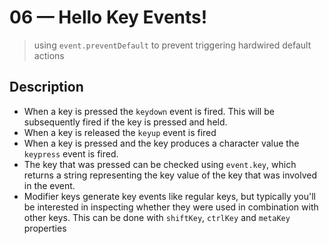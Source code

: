 # 06 &mdash; Hello Key Events!
> using `event.preventDefault` to prevent triggering hardwired default actions

## Description

+ When a key is pressed the `keydown` event is fired. This will be subsequently fired if the key is pressed and held.
+ When a key is released the `keyup` event is fired
+ When a key is pressed and the key produces a character value the `keypress` event is fired.
+ The key that was pressed can be checked using `event.key`, which returns a string representing the key value of the key that was involved in the event.
+ Modifier keys generate key events like regular keys, but typically you'll be interested in inspecting whether they were used in combination with other keys. This can be done with `shiftKey`, `ctrlKey` and `metaKey` properties

